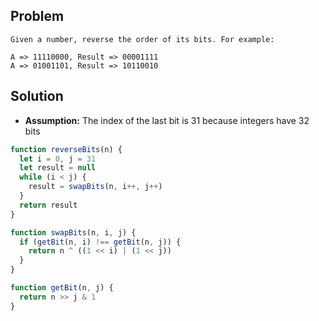 ## Problem 

```
Given​ ​a​ ​number,​ ​reverse​ ​the​ ​order​ ​of​ ​its​ ​bits.​ ​For​ ​example:

A​ ​=>​ ​11110000,​ ​Result​ ​=>​ ​00001111 
A​ ​=>​ ​01001101,​ ​Result​ ​=>​ ​10110010 
```

## Solution

- **Assumption:** The index of the last bit is 31 because integers have 32 bits

```javascript
function reverseBits(n) {
  let i = 0, j = 31
  let result = null
  while (i < j) {
    result = swapBits(n, i++, j++)
  }
  return result
}

function swapBits(n, i, j) {
  if (getBit(n, i) !== getBit(n, j)) {
    return n ^ ((1 << i) | (1 << j))
  }
}

function getBit(n, j) {
  return n >> j & 1
}
```
